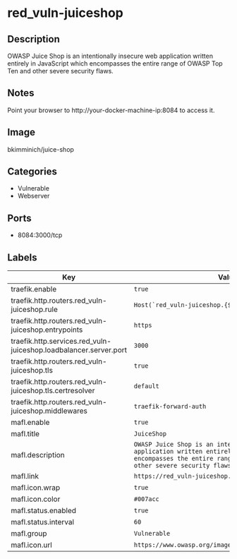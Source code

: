 # red_vuln-juiceshop

## Description
OWASP Juice Shop is an intentionally insecure web application written entirely in JavaScript which encompasses the entire range of OWASP Top Ten and other severe security flaws.

## Notes
Point your browser to http://your\-docker\-machine\-ip:8084 to access it.

## Image
bkimminich/juice-shop

## Categories
- Vulnerable
- Webserver

## Ports
- 8084:3000/tcp

## Labels
| Key | Value |
|-----|-------|
| traefik.enable | ```true``` |
| traefik.http.routers.red_vuln-juiceshop.rule | ```Host(`red_vuln-juiceshop.{$TRAEFIK_INGRESS_DOMAIN}`)``` |
| traefik.http.routers.red_vuln-juiceshop.entrypoints | ```https``` |
| traefik.http.services.red_vuln-juiceshop.loadbalancer.server.port | ```3000``` |
| traefik.http.routers.red_vuln-juiceshop.tls | ```true``` |
| traefik.http.routers.red_vuln-juiceshop.tls.certresolver | ```default``` |
| traefik.http.routers.red_vuln-juiceshop.middlewares | ```traefik-forward-auth``` |
| mafl.enable | ```true``` |
| mafl.title | ```JuiceShop``` |
| mafl.description | ```OWASP Juice Shop is an intentionally insecure web application written entirely in JavaScript which encompasses the entire range of OWASP Top Ten and other severe security flaws.``` |
| mafl.link | ```https://red_vuln-juiceshop.{$TRAEFIK_INGRESS_DOMAIN}``` |
| mafl.icon.wrap | ```true``` |
| mafl.icon.color | ```#007acc``` |
| mafl.status.enabled | ```true``` |
| mafl.status.interval | ```60``` |
| mafl.group | ```Vulnerable``` |
| mafl.icon.url | ```https://www.owasp.org/images/6/66/JuiceShop_Logo.png``` |

